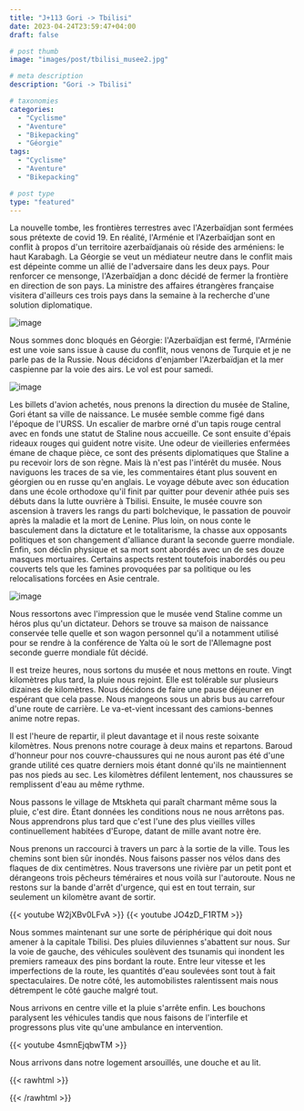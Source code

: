 ```yaml
---
title: "J+113 Gori -> Tbilisi"
date: 2023-04-24T23:59:47+04:00
draft: false

# post thumb
image: "images/post/tbilisi_musee2.jpg"

# meta description
description: "Gori -> Tbilisi"

# taxonomies
categories:
  - "Cyclisme" 
  - "Aventure" 
  - "Bikepacking"
  - "Géorgie" 
tags:
  - "Cyclisme" 
  - "Aventure" 
  - "Bikepacking" 

# post type
type: "featured"
---
```


La nouvelle tombe, les frontières terrestres avec l'Azerbaïdjan sont fermées sous prétexte de covid 19. En réalité, l'Arménie et l'Azerbaïdjan sont en conflit à propos d'un territoire azerbaïdjanais où réside des arméniens: le haut Karabagh. La Géorgie se veut un médiateur neutre dans le conflit mais est dépeinte comme un allié de l'adversaire dans les deux pays. Pour renforcer ce mensonge, l'Azerbaïdjan a donc décidé de fermer la frontière en direction de son pays. La ministre des affaires étrangères française visitera d'ailleurs ces trois pays dans la semaine à la recherche d'une solution diplomatique. 

![image](../../images/post/tbilisi_montagne.jpg)

Nous sommes donc bloqués en Géorgie: l'Azerbaïdjan est fermé, l'Arménie est une voie sans issue à cause du conflit, nous venons de Turquie et je ne parle pas de la Russie. Nous décidons d'enjamber l'Azerbaïdjan et la mer caspienne par la voie des airs. Le vol est pour samedi. 

![image](../../images/post/tbilisi_musee.jpg)

Les billets d'avion achetés, nous prenons la direction du musée de Staline, Gori étant sa ville de naissance. Le musée semble comme figé dans l'époque de l'URSS. Un escalier de marbre orné d'un tapis rouge central avec en fonds une statut de Staline nous accueille. Ce sont ensuite d'épais rideaux rouges qui guident notre visite. Une odeur de vieilleries enfermées émane de chaque pièce, ce sont des présents diplomatiques que Staline a pu recevoir lors de son règne. Mais là n'est pas l'intérêt du musée. Nous naviguons les traces de sa vie, les commentaires étant plus souvent en géorgien ou en russe qu'en anglais. Le voyage débute avec son éducation dans une école orthodoxe qu'il finit par quitter pour devenir athée puis ses débuts dans la lutte ouvrière à Tbilisi. Ensuite, le musée couvre son ascension à travers les rangs du parti bolchevique, le passation de pouvoir après la maladie et la mort de Lenine. Plus loin, on nous conte le basculement dans la dictature et le totalitarisme, la chasse aux opposants politiques et son changement d'alliance durant la seconde guerre mondiale. Enfin, son déclin physique et sa mort sont abordés avec un de ses douze masques mortuaires. Certains aspects restent toutefois inabordés ou peu couverts tels que les famines provoquées par sa politique ou les relocalisations forcées en Asie centrale. 

![image](../../images/post/tbilisi_chateau.jpg)

Nous ressortons avec l'impression que le musée vend Staline comme un héros plus qu'un dictateur. Dehors se trouve sa maison de naissance conservée telle quelle et son wagon personnel qu'il a notamment utilisé pour se rendre à la conférence de Yalta où le sort de l'Allemagne post seconde guerre mondiale fût décidé.

Il est treize heures, nous sortons du musée et nous mettons en route. Vingt kilomètres plus tard, la pluie nous rejoint. Elle est tolérable sur plusieurs dizaines de kilomètres. Nous décidons de faire une pause déjeuner en espérant que cela passe. Nous mangeons sous un abris bus au carrefour d'une route de carrière. Le va-et-vient incessant des camions-bennes anime notre repas. 


Il est l'heure de repartir, il pleut davantage et il nous reste soixante kilomètres. Nous prenons notre courage à deux mains et repartons. Baroud d'honneur pour nos couvre-chaussures qui ne nous auront pas été d'une grande utilité ces quatre derniers mois étant donné qu'ils ne maintiennent pas nos pieds au sec. Les kilomètres défilent lentement, nos chaussures se remplissent d'eau au même rythme. 

Nous passons le village de Mtskheta qui paraît charmant même sous la pluie, c'est dire. Étant données les conditions nous ne nous arrêtons pas. Nous apprendrons plus tard que c'est l'une des plus vieilles villes continuellement habitées d'Europe, datant de mille avant notre ère. 

Nous prenons un raccourci à travers un parc à la sortie de la ville. Tous les chemins sont bien sûr inondés. Nous faisons passer nos vélos dans des flaques de dix centimètres. Nous traversons une rivière par un petit pont et dérangeons trois pêcheurs téméraires et nous voilà sur l'autoroute. Nous ne restons sur la bande d'arrêt d'urgence, qui est en tout terrain, sur seulement un kilomètre avant de sortir. 

{{< youtube W2jXBv0LFvA >}}
{{< youtube JO4zD_F1RTM >}}

Nous sommes maintenant sur une sorte de périphérique qui doit nous amener à la capitale Tbilisi. Des pluies diluviennes s'abattent sur nous. Sur la voie de gauche, des véhicules soulèvent des tsunamis qui inondent les premiers rameaux des pins bordant la route. Entre leur vitesse et les imperfections de la route, les quantités d'eau soulevées sont tout à fait spectaculaires. De notre côté, les automobilistes ralentissent mais nous détrempent le côté gauche malgré tout. 

Nous arrivons en centre ville et la pluie s'arrête enfin. Les bouchons paralysent les véhicules tandis que nous faisons de l'interfile et progressons plus vite qu'une ambulance en intervention. 

{{< youtube 4smnEjqbwTM >}}

Nous arrivons dans notre logement arsouillés, une douche et au lit. 

{{< rawhtml >}} 
<div class="strava-embed-placeholder" data-embed-type="activity" data-embed-id="8952819286"></div><script src="https://strava-embeds.com/embed.js"></script>
{{< /rawhtml >}} 
